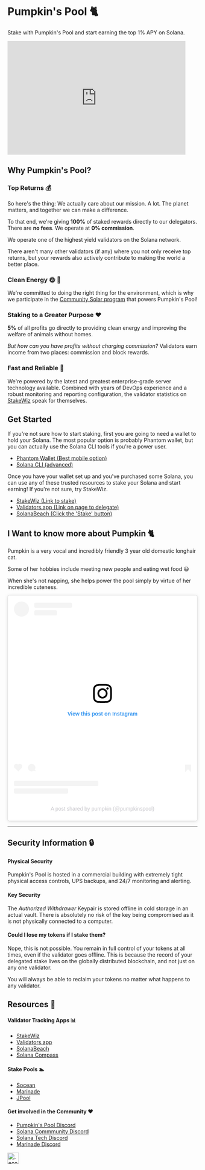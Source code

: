 

# Pumpkin's Pool 🐈
Stake with Pumpkin's Pool and start earning the top 1% APY on Solana.

<iframe id="staking-kiwi-widget-0" scrolling="no" frameborder="0" allowtransparency="true" allowfullscreen="true" class="" style="position: static; visibility: visible; width: 472px; height: 302px" title="Staking Kiwi widget" src="https://widget.staking.kiwi/?validator=DsiG71AvUHUEo9rMMHqM9NAWQ6ptguRAHyot6wGzLJjx&theme=light" ></iframe>
<script src="https://widget.staking.kiwi/js/widget.min.js"></script>

## Why Pumpkin's Pool?
### Top Returns 💰
So here's the thing: We actually care about our mission. A lot. The planet matters, and together we can make a difference.

To that end, we're giving **100%** of staked rewards directly to our delegators. There are **no fees**. We operate at **0% commission**.

We operate one of the highest yield validators on the Solana network.

There aren't many other validators (if any) where you not only receive top returns, but your rewards also actively contribute to making the world a better place.

### Clean Energy 🌞 🌲
We're committed to doing the right thing for the environment, which is why we participate in the [Community Solar program](https://pubdisplay.alsoenergy.com/kiosk/18014398509527082?dashkey=2a5669734965576e4a43513d3d&tag=4246267) that powers Pumpkin's Pool!

### Staking to a Greater Purpose ❤️
**5%** of all profits go directly to providing clean energy and improving the welfare of animals without homes.

*But how can you have profits without charging commission?*
Validators earn income from two places: commission and block rewards.

### Fast and Reliable 🧨
We're powered by the latest and greatest enterprise-grade server technology available. Combined with years of DevOps experience and a robust monitoring and reporting configuration, the validator statistics on [StakeWiz](https://stakewiz.com/validator/DsiG71AvUHUEo9rMMHqM9NAWQ6ptguRAHyot6wGzLJjx) speak for themselves.

## Get Started
If you're not sure how to start staking, first you are going to need a wallet to hold your Solana. The most popular option is probably Phantom wallet, but you can actually use the Solana CLI tools if you're a power user.
- [Phantom Wallet (Best mobile option)](https://phantom.app/blog/solana-staking-in-just-3-clicks)
- [Solana CLI (advanced)](https://docs.solana.com/cli/delegate-stake)

Once you have your wallet set up and you've purchased some Solana, you can use any of these trusted resources to stake your Solana and start earning! If you're not sure, try StakeWiz.
- [StakeWiz (Link to stake)](https://stakewiz.com/validator/DsiG71AvUHUEo9rMMHqM9NAWQ6ptguRAHyot6wGzLJjx)
- [Validators.app (Link on page to delegate)](https://www.validators.app/validators/PUmpKiNnSVAZ3w4KaFX6jKSjXUNHFShGkXbERo54xjb?locale=en&network=mainnet&order=&refresh=)
- [SolanaBeach (Click the 'Stake' button)](https://solanabeach.io/validator/DsiG71AvUHUEo9rMMHqM9NAWQ6ptguRAHyot6wGzLJjx)

## I Want to know more about Pumpkin 🐈
Pumpkin is a very vocal and incredibly friendly 3 year old domestic longhair cat.

Some of her hobbies include meeting new people and eating wet food 😃

When she's not napping, she helps power the pool simply by virtue of her incredible cuteness.

<blockquote class="instagram-media" data-instgrm-captioned data-instgrm-permalink="https://www.instagram.com/reel/ChRId23D4Aq/?utm_source=ig_embed&amp;utm_campaign=loading" data-instgrm-version="14" style=" background:#FFF; border:0; border-radius:3px; box-shadow:0 0 1px 0 rgba(0,0,0,0.5),0 1px 10px 0 rgba(0,0,0,0.15); margin: 1px; max-width:540px; min-width:326px; padding:0; width:99.375%; width:-webkit-calc(100% - 2px); width:calc(100% - 2px);"><div style="padding:16px;"> <a href="https://www.instagram.com/reel/ChRId23D4Aq/?utm_source=ig_embed&amp;utm_campaign=loading" style=" background:#FFFFFF; line-height:0; padding:0 0; text-align:center; text-decoration:none; width:100%;" target="_blank"> <div style=" display: flex; flex-direction: row; align-items: center;"> <div style="background-color: #F4F4F4; border-radius: 50%; flex-grow: 0; height: 40px; margin-right: 14px; width: 40px;"></div> <div style="display: flex; flex-direction: column; flex-grow: 1; justify-content: center;"> <div style=" background-color: #F4F4F4; border-radius: 4px; flex-grow: 0; height: 14px; margin-bottom: 6px; width: 100px;"></div> <div style=" background-color: #F4F4F4; border-radius: 4px; flex-grow: 0; height: 14px; width: 60px;"></div></div></div><div style="padding: 19% 0;"></div> <div style="display:block; height:50px; margin:0 auto 12px; width:50px;"><svg width="50px" height="50px" viewBox="0 0 60 60" version="1.1" xmlns="https://www.w3.org/2000/svg" xmlns:xlink="https://www.w3.org/1999/xlink"><g stroke="none" stroke-width="1" fill="none" fill-rule="evenodd"><g transform="translate(-511.000000, -20.000000)" fill="#000000"><g><path d="M556.869,30.41 C554.814,30.41 553.148,32.076 553.148,34.131 C553.148,36.186 554.814,37.852 556.869,37.852 C558.924,37.852 560.59,36.186 560.59,34.131 C560.59,32.076 558.924,30.41 556.869,30.41 M541,60.657 C535.114,60.657 530.342,55.887 530.342,50 C530.342,44.114 535.114,39.342 541,39.342 C546.887,39.342 551.658,44.114 551.658,50 C551.658,55.887 546.887,60.657 541,60.657 M541,33.886 C532.1,33.886 524.886,41.1 524.886,50 C524.886,58.899 532.1,66.113 541,66.113 C549.9,66.113 557.115,58.899 557.115,50 C557.115,41.1 549.9,33.886 541,33.886 M565.378,62.101 C565.244,65.022 564.756,66.606 564.346,67.663 C563.803,69.06 563.154,70.057 562.106,71.106 C561.058,72.155 560.06,72.803 558.662,73.347 C557.607,73.757 556.021,74.244 553.102,74.378 C549.944,74.521 548.997,74.552 541,74.552 C533.003,74.552 532.056,74.521 528.898,74.378 C525.979,74.244 524.393,73.757 523.338,73.347 C521.94,72.803 520.942,72.155 519.894,71.106 C518.846,70.057 518.197,69.06 517.654,67.663 C517.244,66.606 516.755,65.022 516.623,62.101 C516.479,58.943 516.448,57.996 516.448,50 C516.448,42.003 516.479,41.056 516.623,37.899 C516.755,34.978 517.244,33.391 517.654,32.338 C518.197,30.938 518.846,29.942 519.894,28.894 C520.942,27.846 521.94,27.196 523.338,26.654 C524.393,26.244 525.979,25.756 528.898,25.623 C532.057,25.479 533.004,25.448 541,25.448 C548.997,25.448 549.943,25.479 553.102,25.623 C556.021,25.756 557.607,26.244 558.662,26.654 C560.06,27.196 561.058,27.846 562.106,28.894 C563.154,29.942 563.803,30.938 564.346,32.338 C564.756,33.391 565.244,34.978 565.378,37.899 C565.522,41.056 565.552,42.003 565.552,50 C565.552,57.996 565.522,58.943 565.378,62.101 M570.82,37.631 C570.674,34.438 570.167,32.258 569.425,30.349 C568.659,28.377 567.633,26.702 565.965,25.035 C564.297,23.368 562.623,22.342 560.652,21.575 C558.743,20.834 556.562,20.326 553.369,20.18 C550.169,20.033 549.148,20 541,20 C532.853,20 531.831,20.033 528.631,20.18 C525.438,20.326 523.257,20.834 521.349,21.575 C519.376,22.342 517.703,23.368 516.035,25.035 C514.368,26.702 513.342,28.377 512.574,30.349 C511.834,32.258 511.326,34.438 511.181,37.631 C511.035,40.831 511,41.851 511,50 C511,58.147 511.035,59.17 511.181,62.369 C511.326,65.562 511.834,67.743 512.574,69.651 C513.342,71.625 514.368,73.296 516.035,74.965 C517.703,76.634 519.376,77.658 521.349,78.425 C523.257,79.167 525.438,79.673 528.631,79.82 C531.831,79.965 532.853,80.001 541,80.001 C549.148,80.001 550.169,79.965 553.369,79.82 C556.562,79.673 558.743,79.167 560.652,78.425 C562.623,77.658 564.297,76.634 565.965,74.965 C567.633,73.296 568.659,71.625 569.425,69.651 C570.167,67.743 570.674,65.562 570.82,62.369 C570.966,59.17 571,58.147 571,50 C571,41.851 570.966,40.831 570.82,37.631"></path></g></g></g></svg></div><div style="padding-top: 8px;"> <div style=" color:#3897f0; font-family:Arial,sans-serif; font-size:14px; font-style:normal; font-weight:550; line-height:18px;">View this post on Instagram</div></div><div style="padding: 12.5% 0;"></div> <div style="display: flex; flex-direction: row; margin-bottom: 14px; align-items: center;"><div> <div style="background-color: #F4F4F4; border-radius: 50%; height: 12.5px; width: 12.5px; transform: translateX(0px) translateY(7px);"></div> <div style="background-color: #F4F4F4; height: 12.5px; transform: rotate(-45deg) translateX(3px) translateY(1px); width: 12.5px; flex-grow: 0; margin-right: 14px; margin-left: 2px;"></div> <div style="background-color: #F4F4F4; border-radius: 50%; height: 12.5px; width: 12.5px; transform: translateX(9px) translateY(-18px);"></div></div><div style="margin-left: 8px;"> <div style=" background-color: #F4F4F4; border-radius: 50%; flex-grow: 0; height: 20px; width: 20px;"></div> <div style=" width: 0; height: 0; border-top: 2px solid transparent; border-left: 6px solid #f4f4f4; border-bottom: 2px solid transparent; transform: translateX(16px) translateY(-4px) rotate(30deg)"></div></div><div style="margin-left: auto;"> <div style=" width: 0px; border-top: 8px solid #F4F4F4; border-right: 8px solid transparent; transform: translateY(16px);"></div> <div style=" background-color: #F4F4F4; flex-grow: 0; height: 12px; width: 16px; transform: translateY(-4px);"></div> <div style=" width: 0; height: 0; border-top: 8px solid #F4F4F4; border-left: 8px solid transparent; transform: translateY(-4px) translateX(8px);"></div></div></div> <div style="display: flex; flex-direction: column; flex-grow: 1; justify-content: center; margin-bottom: 24px;"> <div style=" background-color: #F4F4F4; border-radius: 4px; flex-grow: 0; height: 14px; margin-bottom: 6px; width: 224px;"></div> <div style=" background-color: #F4F4F4; border-radius: 4px; flex-grow: 0; height: 14px; width: 144px;"></div></div></a><p style=" color:#c9c8cd; font-family:Arial,sans-serif; font-size:14px; line-height:17px; margin-bottom:0; margin-top:8px; overflow:hidden; padding:8px 0 7px; text-align:center; text-overflow:ellipsis; white-space:nowrap;"><a href="https://www.instagram.com/reel/ChRId23D4Aq/?utm_source=ig_embed&amp;utm_campaign=loading" style=" color:#c9c8cd; font-family:Arial,sans-serif; font-size:14px; font-style:normal; font-weight:normal; line-height:17px; text-decoration:none;" target="_blank">A post shared by pumpkin (@pumpkinspool)</a></p></div></blockquote> <script async src="//www.instagram.com/embed.js"></script>

---

## Security Information 🔒
#### Physical Security
Pumpkin's Pool is hosted in a commercial building with extremely tight physical access controls, UPS backups, and 24/7 monitoring and alerting.

#### Key Security
The *Authorized Withdrawer* Keypair is stored offline in cold storage in an actual vault. There is absolutely no risk of the key being compromised as it is not physically connected to a computer.

#### Could I lose my tokens if I stake them?
Nope, this is not possible. You remain in full control of your tokens at all times, even if the validator goes offline. This is because the record of your delegated stake lives on the globally distributed blockchain, and not just on any one validator.

You will always be able to reclaim your tokens no matter what happens to any validator.

## Resources 🔗
#### Validator Tracking Apps 📊
- [StakeWiz](https://stakewiz.com/validator/DsiG71AvUHUEo9rMMHqM9NAWQ6ptguRAHyot6wGzLJjx)
- [Validators.app](https://www.validators.app/validators/PUmpKiNnSVAZ3w4KaFX6jKSjXUNHFShGkXbERo54xjb?locale=en&network=mainnet&order=&refresh=)
- [SolanaBeach](https://solanabeach.io/validator/DsiG71AvUHUEo9rMMHqM9NAWQ6ptguRAHyot6wGzLJjx)
- [Solana Compass](https://solanacompass.com/validators/DsiG71AvUHUEo9rMMHqM9NAWQ6ptguRAHyot6wGzLJjx)

#### Stake Pools 🏊
- [Socean](https://www.socean.fi/)
- [Marinade](https://marinade.finance/)
- [JPool](https://jpool.one)

#### Get involved in the Community ❤️
- [Pumpkin's Pool Discord](https://discord.gg/Eqjd36SDGc)
- [Solana Commmunity Discord](https://discord.gg/ZynJv59zDu)
- [Solana Tech Discord](https://discord.com/invite/pquxPsq)
- [Marinade Discord](https://discord.com/invite/6EtUf4Euu6)

<a href="https://profiles.eco/pumpkinspool?ref=tm" rel="noopener">
	<img height="30px" class="eco-trustmark" alt=".eco profile for pumpkinspool.eco" src="https://trust.profiles.eco/pumpkinspool/eco-button.svg?color=%239F1744" style="max-width:4rem">
</a>
